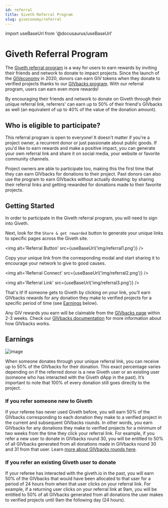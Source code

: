 ```yaml
---
id: referral
title: Giveth Referral Program
slug: giveconomy/referral
---
```

import useBaseUrl from '@docusaurus/useBaseUrl'



# Giveth Referral Program


The [Giveth referral program](https://giveth.io/referral) is a way for users to earn rewards by inviting their friends and network to donate to impact projects. Since the launch of the [GIVeconomy](https://docs.giveth.io/giveconomy/) in 2020, donors can earn GIV tokens when they donate to verified projects thanks to our [GIVbacks program](https://docs.giveth.io/giveconomy/givbacks). With our referral program, users can earn even more rewards!

By encouraging their friends and network to donate on Giveth through their unique referral link, referrers' can earn up to 50% of their friend's GIVbacks as well (an equivalent of up to 40% of the value of the donation amount).

## Who is eligible to participate?

This referral program is open to everyone! It doesn't matter if you're a project owner, a recurrent donor or just passionate about public goods. If you'd like to earn rewards and make a positive impact, you can generate your own referral link and share it on social media, your website or favorite community channels.

Project owners are able to participate too, making this the first time that they can earn GIVbacks for donations to their project. Past donors can also use the program to earn GIVbacks without actually donating: by sharing their referral links and getting rewarded for donations made to their favorite projects.

## Getting Started

In order to participate in the Giveth referral program, you will need to sign into Giveth.

Next, look for the `Share & get rewarded` button to generate your unique links to specific pages across the Giveth site. 

<img alt='Referral Button' src={useBaseUrl('img/referral1.png')} />

Copy your unique link from the corresponding modal and start sharing it to encourage your network to give to good causes.

<img alt='Referral Connect' src={useBaseUrl('img/referral2.png')} />

<img alt='Referral Link' src={useBaseUrl('img/referral3.png')} />

That's it! If someone gets to Giveth by clicking on your link, you’ll earn GIVbacks rewards for any donation they make to verified projects for a specific period of time (see [Earnings](#earnings) below). 

Any GIV rewards you earn will be claimable from the [GIVbacks page](https://giveth.io/givbacks) within 2-3 weeks. Check our [GIVbacks documentation](https://docs.giveth.io/giveconomy/givbacks) for more information about how GIVbacks works.

## Earnings

![image](https://user-images.githubusercontent.com/75490971/229162633-9b67d524-f29f-43d5-99b7-45f1e3b3787c.png)

When someone donates through your unique referral link, you can receive up to 50% of the GIVbacks for their donation. This exact percentage varies depending on if the  referred donor is a new Giveth user or an existing user (someone who has interacted with the Giveth dApp in the past). It’s important to note that 100% of every donation still goes directly to the project.

### If you refer someone new to Giveth

If your referee has never used Giveth before, you will earn 50% of the GIVbacks corresponding to each donation they make to a verified project in the current and subsequent GIVbacks rounds. In other words, you earn GIVbacks for any donations they make to verified projects for a minimum of two weeks from the time they click your referral link. For example, if you refer a new user to donate in GIVbacks round 30, you will be entitled to 50% of all GIVbacks generated from all donations made in GIVbacks round 30 and 31 from that user. Learn [more about GIVbacks rounds here](https://docs.giveth.io/giveconomy/givbacks).

### If you refer an existing Giveth user to donate

If your referee has interacted with the giveth.io in the past, you will earn 50% of the GIVbacks that would have been allocated to that user for a period of 24 hours from when that user clicks on your referral link. For example, if a returning user clicks on your referral link at 9am, you will be entitled to 50% of all GIVbacks generated from all donations the user makes to verified projects until 9am the following day (24 hours).

